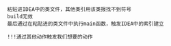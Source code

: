 #
    粘贴进IDEA中的类文件，其他类引用该类报找不到符号
    build无效
    最后通过在粘贴进的类文件中执行main函数，触发IDEA中的索引建立
    
    !!!通过其他动作触发我们想要的动作